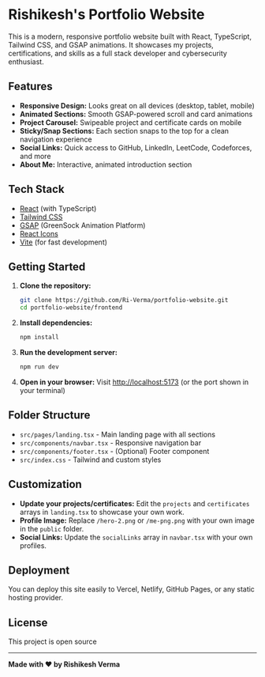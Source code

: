 # Rishikesh's Portfolio Website

This is a modern, responsive portfolio website built with React, TypeScript, Tailwind CSS, and GSAP animations. It showcases my projects, certifications, and skills as a full stack developer and cybersecurity enthusiast.

## Features

- **Responsive Design:** Looks great on all devices (desktop, tablet, mobile)
- **Animated Sections:** Smooth GSAP-powered scroll and card animations
- **Project Carousel:** Swipeable project and certificate cards on mobile
- **Sticky/Snap Sections:** Each section snaps to the top for a clean navigation experience
- **Social Links:** Quick access to GitHub, LinkedIn, LeetCode, Codeforces, and more
- **About Me:** Interactive, animated introduction section

## Tech Stack

- [React](https://react.dev/) (with TypeScript)
- [Tailwind CSS](https://tailwindcss.com/)
- [GSAP](https://greensock.com/gsap/) (GreenSock Animation Platform)
- [React Icons](https://react-icons.github.io/react-icons/)
- [Vite](https://vitejs.dev/) (for fast development)

## Getting Started

1. **Clone the repository:**
   ```bash
   git clone https://github.com/Ri-Verma/portfolio-website.git
   cd portfolio-website/frontend
   ```
2. **Install dependencies:**
   ```bash
   npm install
   ```
3. **Run the development server:**
   ```bash
   npm run dev
   ```
4. **Open in your browser:**
   Visit [http://localhost:5173](http://localhost:5173) (or the port shown in your terminal)

## Folder Structure

- `src/pages/landing.tsx` - Main landing page with all sections
- `src/components/navbar.tsx` - Responsive navigation bar
- `src/components/footer.tsx` - (Optional) Footer component
- `src/index.css` - Tailwind and custom styles

## Customization

- **Update your projects/certificates:**
  Edit the `projects` and `certificates` arrays in `landing.tsx` to showcase your own work.
- **Profile Image:**
  Replace `/hero-2.png` or `/me-png.png` with your own image in the `public` folder.
- **Social Links:**
  Update the `socialLinks` array in `navbar.tsx` with your own profiles.

## Deployment

You can deploy this site easily to Vercel, Netlify, GitHub Pages, or any static hosting provider.

## License

This project is open source 

---

**Made with ❤️ by Rishikesh Verma**
